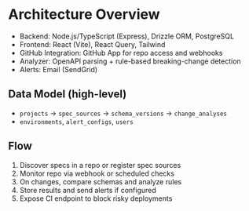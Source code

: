 # Architecture Overview

- Backend: Node.js/TypeScript (Express), Drizzle ORM, PostgreSQL
- Frontend: React (Vite), React Query, Tailwind
- GitHub Integration: GitHub App for repo access and webhooks
- Analyzer: OpenAPI parsing + rule-based breaking-change detection
- Alerts: Email (SendGrid) 

## Data Model (high-level)
- `projects` → `spec_sources` → `schema_versions` → `change_analyses`
- `environments`, `alert_configs`, `users`

## Flow
1. Discover specs in a repo or register spec sources
2. Monitor repo via webhook or scheduled checks
3. On changes, compare schemas and analyze rules
4. Store results and send alerts if configured
5. Expose CI endpoint to block risky deployments
